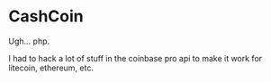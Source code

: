 # CashCoin
Ugh... php.


I had to hack a lot of stuff in the coinbase pro api to make it work for litecoin, ethereum, etc.
